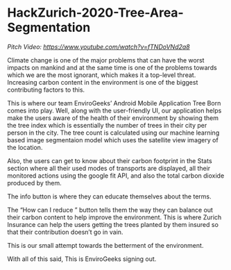 # HackZurich-2020-Tree-Area-Segmentation

_Pitch Video: https://www.youtube.com/watch?v=fTNDoVNd2a8_

Climate change is one of the major problems that can have the worst impacts on mankind and at the same time is one of the problems towards which we are the most ignorant, which makes it a top-level threat. Increasing carbon content in the environment is one of the biggest contributing factors to this.

This is where our team EnviroGeeks’ Android Mobile Application Tree Born comes into play. Well, along with the user-friendly UI, our application helps make the users aware of the health of their environment by showing them the tree index which is essentially the number of trees in their city per person in the city. The tree count is calculated using our machine learning based image segmentaion model which uses the satellite view imagery of the location.

Also, the users can get to know about their carbon footprint in the Stats section where all their used modes of transports are displayed, all their monitored actions using the google fit API, and also the total carbon dioxide produced by them.

The info button is where they can educate themselves about the terms.

The “How can I reduce ” button tells them the way they can balance out their carbon content to help improve the environment. This is where Zurich Insurance can help the users getting the trees planted by them insured so that their contribution doesn’t go in vain.

This is our small attempt towards the betterment of the environment.

With all of this said, This is EnviroGeeks signing out.
